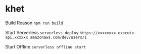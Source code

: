 # khet

Build Reason
`npm run build`

Start Serverless
`serverless deploy`
`https://xxxxxxxx.execute-api.xxxxxx.amazonaws.com/dev/users/1`

Start Offline
`serverless offline start`
